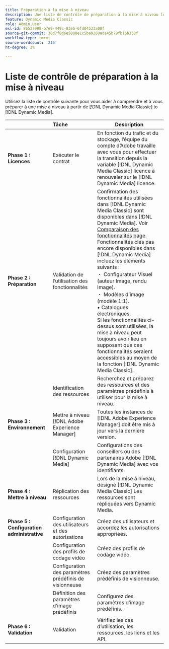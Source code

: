 ```yaml
---
title: Préparation à la mise à niveau
description: Une liste de contrôle de préparation à la mise à niveau lorsque vous souhaitez avancer depuis [!DNL Adobe Dynamic Media Classic] to [!DNL Dynamic Media] on [!DNL Adobe Experience Manager].
feature: Dynamic Media Classic
role: Admin,User
exl-id: 86537998-b7e9-449c-83eb-6fd04533a00f
source-git-commit: 38d7f8d6e5888e1c5ba9260ada45b79fb16b338f
workflow-type: tm+mt
source-wordcount: '216'
ht-degree: 2%

---
```


# Liste de contrôle de préparation à la mise à niveau

Utilisez la liste de contrôle suivante pour vous aider à comprendre et à vous préparer à une mise à niveau à partir de [!DNL Dynamic Media Classic] to [!DNL Dynamic Media].

|  | Tâche | Description |
| :--- | :--- | --- |
| **Phase 1 : Licences** | Exécuter le contrat | En fonction du trafic et du stockage, l’équipe du compte d’Adobe travaille avec vous pour effectuer la transition depuis la variable [!DNL Dynamic Media Classic] licence à renouveler sur le [!DNL Dynamic Media] licence. |
| **Phase 2 : Préparation** | Validation de l’utilisation des fonctionnalités | Confirmation des fonctionnalités utilisées dans [!DNL Dynamic Media Classic] sont disponibles dans [!DNL Dynamic Media]. Voir [Comparaison des fonctionnalités](/help/using/upgrade-feature-comparison.md) page. Fonctionnalités clés pas encore disponibles dans [!DNL Dynamic Media] incluez les éléments suivants :<br>・ Configurateur Visuel (auteur Image, rendu Image).<br>・ Modèles d’image (modèle 1:1).<br>• Catalogues électroniques.<br>Si les fonctionnalités ci-dessus sont utilisées, la mise à niveau peut toujours avoir lieu en supposant que ces fonctionnalités seraient accessibles au moyen de la fonction [!DNL Dynamic Media Classic]. |
|  | Identification des ressources | Recherchez et préparez des ressources et des paramètres prédéfinis à utiliser pour la mise à niveau. |
| **Phase 3 : Environnement** | Mettre à niveau [!DNL Adobe Experience Manager] | Toutes les instances de [!DNL Adobe Experience Manager] doit être mis à jour vers la dernière version. |
|  | Configuration [!DNL Dynamic Media] | Configurations des conseillers ou des partenaires Adobe [!DNL Dynamic Media] avec vos identifiants. |
| **Phase 4 : Mettre à niveau** | Réplication des ressources | Lors de la mise à niveau, désigné [!DNL Dynamic Media Classic] Les ressources sont répliquées vers Dynamic Media. |
| **Phase 5 : Configuration administrative** | Configuration des utilisateurs et des autorisations | Créez des utilisateurs et accordez les autorisations appropriées. |
|  | Configuration des profils de codage vidéo | Créez des profils de codage vidéo. |
|  | Configuration des paramètres prédéfinis de visionneuse | Créez des paramètres prédéfinis de visionneuse. |
|  | Définition des paramètres d’image prédéfinis | Configurez des paramètres d’image prédéfinis. |
| **Phase 6 : Validation** | Validation | Vérifiez les cas d’utilisation, les ressources, les liens et les API. |
